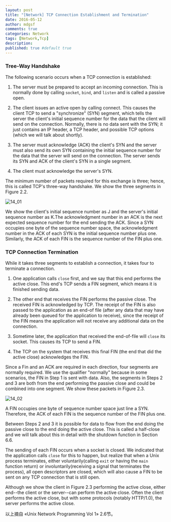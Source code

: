 ```yaml
---
layout: post
title: "[Network] TCP Connection Establishment and Termination"
date: 2016-05-12
author: mdgsf
comments: true
categories: Network
tags: [Network,Tcp]
description:
published: true #default true
---
```


### Tree-Way Handshake

The following scenario occurs when a TCP connection is established:

1. The server must be prepared to accept an incoming connection. This is normally done by calling `socket`, `bind`, and `listen` and is called a passive open.

2. The client issues an active open by calling connect. This causes the client TCP to send a "synchronize" (SYN) segment, which tells the server the client's initial sequence number for the data that the client will send on the connection. Normally, there is no data sent with the SYN; it just contains an IP header, a TCP header, and possible TCP options (which we will talk about shortly).

3. The server must acknowledge (ACK) the client's SYN and the server must also send its own SYN containing the initial sequence number for the data that the server will send on the connection. The server sends its SYN and ACK of the client's SYN in a single segment.

4. The client must acknowledge the server's SYN.

The minimum number of packets required for this exchange is three; hence, this is called TCP's three-way handshake. We show the three segments in Figure 2.2.

<img src="{{ site.url }}/images/201605/14_01.png" alt="14_01" />

We show the client's initial sequence number as J and the server's initial sequence number as K.The acknowledgment number in an ACK is the next expected sequence number for the end sending the ACK. Since a SYN occupies one byte of the sequence number space, the acknowledgment number in the ACK of each SYN is the initial sequence number plus one. Similarly, the ACK of each FIN is the sequence number of the FIN plus one.

### TCP Connection Termination

While it takes three segments to establish a connection, it takes four to terminate a connection.

1. One application calls `close` first, and we say that this end performs the active close. This end's TCP sends a FIN segment, which means it is finished sending data.

2. The other end that receives the FIN performs the passive close. The received FIN is acknowledged by TCP. The receipt of the FIN is also passed to the application as an end-of file (after any data that may have already been queued for the application to receive), since the receipt of the FIN means the application will not receive any additional data on the connection.

3. Sometime later, the application that received the end-of-file will `close` its socket. This causes its TCP to send a FIN.

4. The TCP on the system that receives this final FIN (the end that did the active close) acknowledges the FIN.

Since a Fin and an ACK are required in each direction, four segments are normally required. We use the qualifier "normally" because in some scenarios, the FIN in Step 1 is sent with data. Also, the segments in Steps 2 and 3 are both from the end performing the passive close and could be combined into one segment. We show these packets in Figure 2.3.

<img src="{{ site.url }}/images/201605/14_02.png" alt="14_02" />

A FIN occupies one byte of sequence number space just line a SYN. Therefore, the ACK of each FIN is the sequence number of the FIN plus one.

Between Steps 2 and 3 it is possible for data to flow from the end doing the passive close to the end doing the active close. This is called a half-close and we will talk about this in detail with the shutdown function in Section 6.6.

The sending of each FIN occurs when a socket is closed. We indicated that the application calls `close` for this to happen, but realize that when a Unix process terminates, either voluntarily(calling `exit` or having the `main` function return) or involuntarily(receiving a signal that terminates the process), all open descriptors are closed, which will also cause a FIN to be sent on any TCP connection that is still open.

Although we show the client in Figure 2.3 performing the active close, either end--the client or the server--can perform the active close. Often the client performs the active close, but with some protocols (notably HTTP/1.0), the server performs the active close.

以上摘自 «Unix Network Programming Vol 1» 2.6节。
